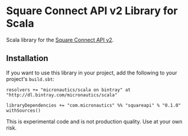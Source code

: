 # Square Connect API v2 Library for Scala #

Scala library for the [Square Connect API v2](https://docs.connect.squareup.com/articles/processing-payment-rest/).

## Installation ##
If you want to use this library in your project, add the following to your project's `build.sbt`:

    resolvers += "micronautics/scala on bintray" at "http://dl.bintray.com/micronautics/scala"

    libraryDependencies += "com.micronautics" %% "squareapi" % "0.1.0" withSources()

This is experimental code and is not production quality. Use at your own risk.
